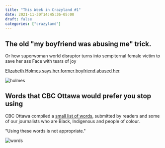 ```yaml
---
title: "This Week in Crazyland #1"
date: 2021-11-30T14:45:36-05:00
draft: false
categories: ["crazyland"]
---
```


## The old "my boyfriend was abusing me" trick.

Or how superwoman world disruptor turns into sempiternal female victim to save her ass Face with tears of joy

[Elizabeth Holmes says her former boyfriend abused her](https://www.nytimes.com/live/2021/11/30/business/news-business-stock-market/catch-up-elizabeth-holmes-says-her-former-boyfriend-abused-her)

![holmes](/images/holmes.png)

## Words that CBC Ottawa would prefer you stop using

CBC Ottawa compiled a [small list of words](https://www.cbc.ca/news/canada/ottawa/words-and-phrases-commonly-used-offensive-english-language-1.6252274?cmp=rss), submitted by readers and some of our journalists who are Black, Indigenous and people of colour.

"Using these words is not appropriate."

![words](/images/words.png)